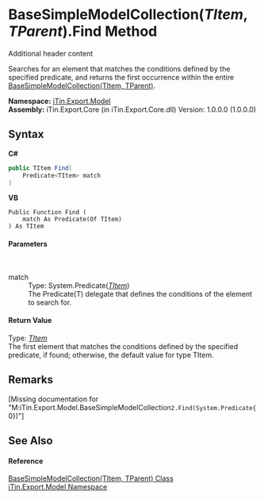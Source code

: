 # BaseSimpleModelCollection(*TItem*, *TParent*).Find Method 
Additional header content 

Searches for an element that matches the conditions defined by the specified predicate, and returns the first occurrence within the entire <a href="T_iTin_Export_Model_BaseSimpleModelCollection_2">BaseSimpleModelCollection(TItem, TParent)</a>.

**Namespace:**&nbsp;<a href="N_iTin_Export_Model">iTin.Export.Model</a><br />**Assembly:**&nbsp;iTin.Export.Core (in iTin.Export.Core.dll) Version: 1.0.0.0 (1.0.0.0)

## Syntax

**C#**<br />
``` C#
public TItem Find(
	Predicate<TItem> match
)
```

**VB**<br />
``` VB
Public Function Find ( 
	match As Predicate(Of TItem)
) As TItem
```


#### Parameters
&nbsp;<dl><dt>match</dt><dd>Type: System.Predicate(<a href="T_iTin_Export_Model_BaseSimpleModelCollection_2">*TItem*</a>)<br />The Predicate(T) delegate that defines the conditions of the element to search for.</dd></dl>

#### Return Value
Type: <a href="T_iTin_Export_Model_BaseSimpleModelCollection_2">*TItem*</a><br />The first element that matches the conditions defined by the specified predicate, if found; otherwise, the default value for type TItem.

## Remarks
\[Missing <remarks> documentation for "M:iTin.Export.Model.BaseSimpleModelCollection`2.Find(System.Predicate{`0})"\]

## See Also


#### Reference
<a href="T_iTin_Export_Model_BaseSimpleModelCollection_2">BaseSimpleModelCollection(TItem, TParent) Class</a><br /><a href="N_iTin_Export_Model">iTin.Export.Model Namespace</a><br />